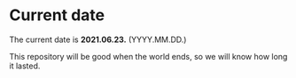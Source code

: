 # Current date

The current date is **2021.06.23.** (YYYY.MM.DD.)

This repository will be good when the world ends, so we will know how long it lasted.